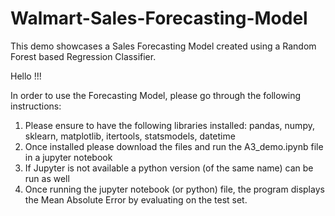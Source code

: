 # Walmart-Sales-Forecasting-Model
This demo showcases a Sales Forecasting Model created using a Random Forest based Regression Classifier. 

Hello !!!

In order to use the Forecasting Model, please go through the following instructions:

1) Please ensure to have the following libraries installed: pandas, numpy, sklearn, matplotlib, itertools, statsmodels, datetime
2) Once installed please download the files and run the A3_demo.ipynb file in a jupyter notebook 
3) If Jupyter is not available a python version (of the same name) can be run as well
4) Once running the jupyter notebook (or python) file, the program displays the Mean Absolute Error by evaluating on the test set.
